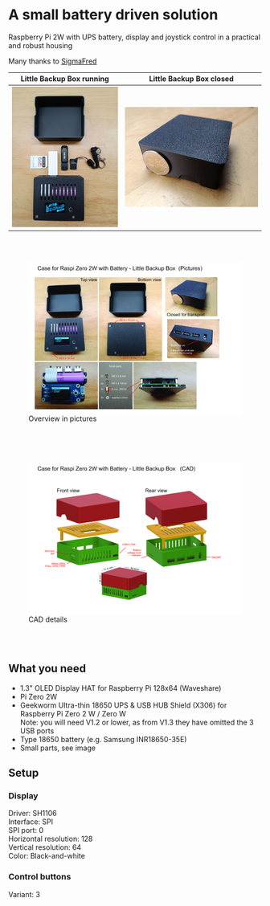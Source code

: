# A small battery driven solution
Raspberry Pi 2W with UPS battery, display and joystick control in a practical and robust housing

Many thanks to <a href="https://github.com/SigmaFred">SigmaFred</a>

|**Little Backup Box running**|**Little Backup Box closed**|
|:---:|:---:|
| <img src="https://github.com/SigmaFred/case-for-little-backup-box/blob/e46c609cb898b2f54373973d029207ca1479a5dd/Raspberry_Pi_zero_2W/Battery_case/images/Raspi_Zero_2W_battery_case.jpg" > | <img src="https://github.com/SigmaFred/case-for-little-backup-box/blob/e0581334529163ca73f5ba0e5289f8fc75b05dc5/Raspberry_Pi_zero_2W/Battery_case/images/Raspi_Zero_2W_battery_case_closed.jpg"> |
<br />
<br />
<figure>
	<img src="https://github.com/SigmaFred/case-for-little-backup-box/blob/689274967db5cb77032f5910c4539824dcbb4665/Raspberry_Pi_zero_2W/Battery_case/images/Raspi_Zero_2W_battery_case_pics.jpg" align="center">
	<figcaption>Overview in pictures</figcaption>
</figure><br />
<br />
<br />
<figure>
	<img src="https://github.com/SigmaFred/case-for-little-backup-box/blob/689274967db5cb77032f5910c4539824dcbb4665/Raspberry_Pi_zero_2W/Battery_case/images/Raspi_Zero_2W_battery_case_cad.jpg" align="center">
	<figcaption>CAD details</figcaption>
</figure><br />
<br />

## What you need
<ul>
	<li>1.3" OLED Display HAT for Raspberry Pi 128x64 (Waveshare)</li>
	<li>Pi Zero 2W</li>
	<li>Geekworm Ultra-thin 18650 UPS & USB HUB Shield (X306) for Raspberry Pi Zero 2 W / Zero W <br /> Note: you will need V1.2 or lower, as from V1.3 they have omitted the 3 USB ports </li>
	<li>Type 18650 battery (e.g. Samsung INR18650-35E)</li>
	<li>Small parts, see image</li>
</ul>

## Setup
### Display
Driver: SH1106\
Interface: SPI\
SPI port: 0\
Horizontal resolution: 128\
Vertical resolution: 64\
Color: Black-and-white

### Control buttons
Variant: 3
